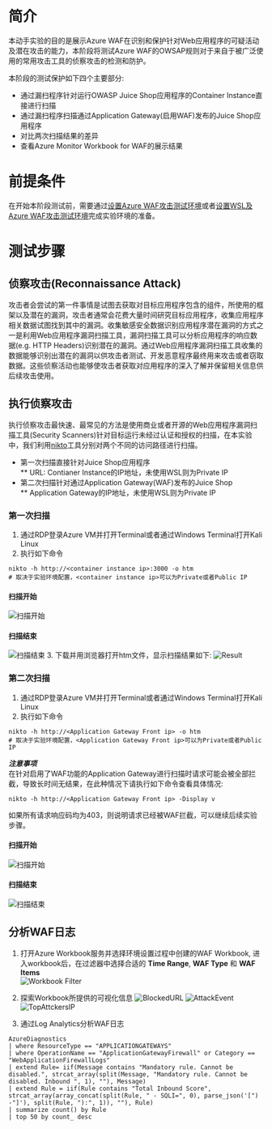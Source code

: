 # 简介  
本动手实验的目的是展示Azure WAF在识别和保护针对Web应用程序的可疑活动及潜在攻击的能力，本阶段将测试Azure WAF的OWSAP规则对于来自于被广泛使用的常用攻击工具的侦察攻击的检测和防护。

本阶段的测试保护如下四个主要部分:   

* 通过漏扫程序针对运行OWASP Juice Shop应用程序的Container Instance直接进行扫描   
* 通过漏扫程序扫描通过Application Gateway(启用WAF)发布的Juice Shop应用程序 
* 对比两次扫描结果的差异 
* 查看Azure Monitor Workbook for WAF的展示结果     
   

# 前提条件  
在开始本阶段测试前，需要通过[设置Azure WAF攻击测试环境](./Lab-Environment-Setup.md)或者[设置WSL及Azure WAF攻击测试环境](./Lab-WSL.md)完成实验环境的准备。  


# 测试步骤   
## 侦察攻击(Reconnaissance Attack)  
攻击者会尝试的第一件事情是试图去获取对目标应用程序包含的组件，所使用的框架以及潜在的漏洞，攻击者通常会花费大量时间研究目标应用程序，收集应用程序相关数据试图找到其中的漏洞。收集敏感安全数据识别应用程序潜在漏洞的方式之一是利用Web应用程序漏洞扫描工具，漏洞扫描工具可以分析应用程序的响应数据(e.g. HTTP Headers)识别潜在的漏洞。通过Web应用程序漏洞扫描工具收集的数据能够识别出潜在的漏洞以供攻击者测试、开发恶意程序最终用来攻击或者窃取数据。这些侦察活动也能够使攻击者获取对应用程序的深入了解并保留相关信息供后续攻击使用。    

## 执行侦察攻击  
执行侦察攻击最快速、最常见的方法是使用商业或者开源的Web应用程序漏洞扫描工具(Security Scanners)针对目标运行未经过认证和授权的扫描，在本实验中，我们利用[nikto](https://github.com/sullo/nikto)工具分别对两个不同的访问路径进行扫描。  
* 第一次扫描直接针对Juice Shop应用程序  
** URL: Contianer Instance的IP地址，未使用WSL则为Private IP
* 第二次扫描针对通过Application Gateway(WAF)发布的Juice Shop  
** Application Gateway的IP地址，未使用WSL则为Private IP

### 第一次扫描    
1. 通过RDP登录Azure VM并打开Terminal或者通过Windows Terminal打开Kali Linux  
2. 执行如下命令  
```
nikto -h http://<container instance ip>:3000 -o htm
# 取决于实验环境配置，<container instance ip>可以为Private或者Public IP
```
#### 扫描开始
![扫描开始](./images/nikto-NoWAF-Start.png)
#### 扫描结束
![扫描结束](./images/nikto-NoWAF-Stop.png)
3. 下载并用浏览器打开htm文件，显示扫描结果如下:
![Result](./images/First-Scan.png)
### 第二次扫描
1. 通过RDP登录Azure VM并打开Terminal或者通过Windows Terminal打开Kali Linux  
2. 执行如下命令  
```
nikto -h http://<Application Gateway Front ip> -o htm
# 取决于实验环境配置，<Application Gateway Front ip>可以为Private或者Public IP
```  
***注意事项***   
在针对启用了WAF功能的Application Gateway进行扫描时请求可能会被全部拦截，导致长时间无结果，在此种情况下请执行如下命令查看具体情况:   
```
nikto -h http://<Application Gateway Front ip> -Display v
```  
如果所有请求响应码均为403，则说明请求已经被WAF拦截，可以继续后续实验步骤。 

#### 扫描开始
![扫描开始](./images/nikto-WAF-Start.png)
#### 扫描结束
![扫描结束](./images/nikto-waf-403.png)   

## 分析WAF日志
1. 打开Azure Workbook服务并选择环境设置过程中创建的WAF Workbook, 进入workbook后，在过滤器中选择合适的 **Time Range**, **WAF Type** 和 **WAF Items**  
![Workbook Filter](./images/Workbook-select.png)  

2. 探索Workbook所提供的可视化信息
![BlockedURL](./images/Block_URL.png)
![AttackEvent](./images/Attack_Event.png)
![TopAttckersIP](./images/AttackIPAddress.png)  

3. 通过Log Analytics分析WAF日志   

```
AzureDiagnostics
| where ResourceType == "APPLICATIONGATEWAYS"
| where OperationName == "ApplicationGatewayFirewall" or Category == "WebApplicationFirewallLogs"
| extend Rule= iif(Message contains "Mandatory rule. Cannot be disabled.", strcat_array(split(Message, "Mandatory rule. Cannot be disabled. Inbound ", 1), ""), Message)
| extend Rule = iif(Rule contains "Total Inbound Score", strcat_array(array_concat(split(Rule, " - SQLI=", 0), parse_json('[") -"]'), split(Rule, "):", 1)), ""), Rule)
| summarize count() by Rule
| top 50 by count_ desc
```